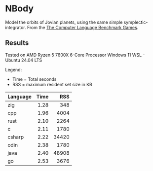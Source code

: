 # NBody
Model the orbits of Jovian planets, using the same simple symplectic-integrator. From the [The Computer Language Benchmark Games](https://benchmarksgame-team.pages.debian.net/benchmarksgame/description/nbody.html#nbody).

## Results

Tested on AMD Ryzen 5 7600X 6-Core Processor
Windows 11 WSL - Ubuntu 24.04 LTS

Legend:
* Time = Total seconds
* RSS = maximum resident set size in KB

| Language | Time |   RSS |
| -------- | ---: | ----: |
| zig      | 1.28 |   348 |
| cpp      | 1.96 |  4004 |
| rust     | 2.10 |  2264 |
| c        | 2.11 |  1780 |
| csharp   | 2.22 | 34420 |
| odin     | 2.38 |  1780 |
| java     | 2.40 | 48908 |
| go       | 2.53 |  3676 |
